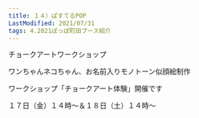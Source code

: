 ```yaml
---
title: １４）ぱすてるPOP
LastModified: 2021/07/31
tags: 4.2021ぽっぽ町田ブース紹介
---
```

チョークアートワークショップ

ワンちゃんネコちゃん、お名前入りモノトーン似顔絵制作

ワークショップ「チョークアート体験」開催です

１７日（金）１４時～＆１８日（土）１４時～